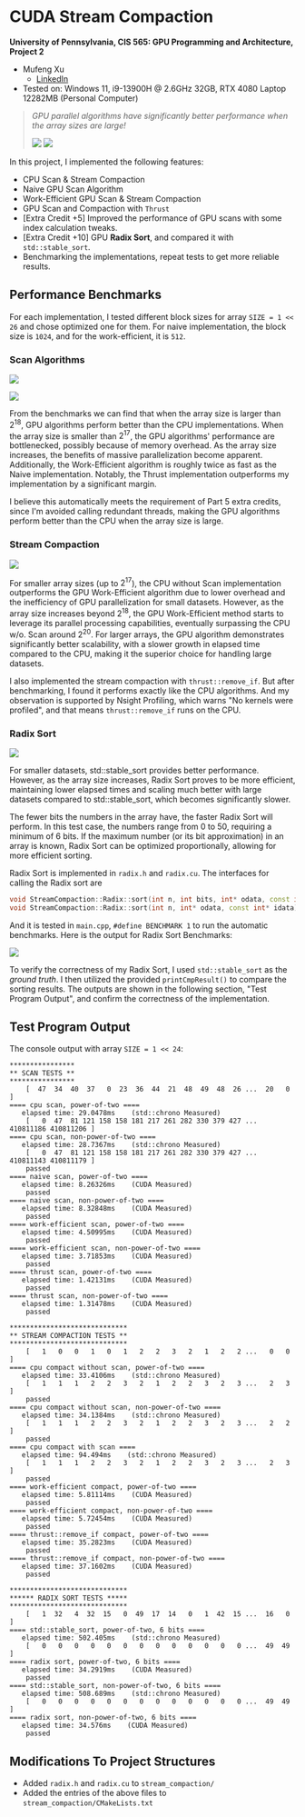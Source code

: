 CUDA Stream Compaction
======================

**University of Pennsylvania, CIS 565: GPU Programming and Architecture, Project 2**

* Mufeng Xu
  * [LinkedIn](https://www.linkedin.com/in/mufeng-xu/)
* Tested on: Windows 11, i9-13900H @ 2.6GHz 32GB, RTX 4080 Laptop 12282MB (Personal Computer)

> *GPU parallel algorithms have significantly better performance when the array sizes are large!*
> 
>![](img/benchmark-power-of-2(linear-y).png)
>![](img/benchmark-compaction-power-of-2(linear-y).png)

In this project, I implemented the following features:
- CPU Scan & Stream Compaction
- Naive GPU Scan Algorithm
- Work-Efficient GPU Scan & Stream Compaction
- GPU Scan and Compaction with `Thrust`
- [Extra Credit +5] Improved the performance of GPU scans with some index calculation tweaks.
- [Extra Credit +10] GPU **Radix Sort**, and compared it with `std::stable_sort`.
- Benchmarking the implementations, repeat tests to get more reliable results.

## Performance Benchmarks

For each implementation, I tested different block sizes for array `SIZE = 1 << 26` and chose optimized one for them.
For naive implementation, the block size is `1024`, and for the work-efficient, it is `512`.

### Scan Algorithms

![](img/benchmark-power-of-2.png)

![](img/benchmark-non-power-of-2.png)

From the benchmarks we can find that when the array size is larger than $2^{18}$, 
GPU algorithms perform better than the CPU implementations.
When the array size is smaller than $2^{17}$, 
the GPU algorithms' performance are bottlenecked,
possibly because of memory overhead.
As the array size increases, the benefits of massive parallelization become apparent. 
Additionally, the Work-Efficient algorithm is roughly twice as fast as the Naive implementation. 
Notably, the Thrust implementation outperforms my implementation by a significant margin.

I believe this automatically meets the requirement of Part 5 extra credits, 
since I'm avoided calling redundant threads, 
making the GPU algorithms perform better than the CPU when the array size is large.

### Stream Compaction

![](img/benchmark-compaction-power-of-2.png)

For smaller array sizes (up to $2^{17}$), the CPU without Scan implementation outperforms the GPU Work-Efficient algorithm due to lower overhead and the inefficiency of GPU parallelization for small datasets. However, as the array size increases beyond $2^{18}$, the GPU Work-Efficient method starts to leverage its parallel processing capabilities, eventually surpassing the CPU w/o. Scan around $2^{20}$. For larger arrays, the GPU algorithm demonstrates significantly better scalability, with a slower growth in elapsed time compared to the CPU, making it the superior choice for handling large datasets.

I also implemented the stream compaction with `thrust::remove_if`. 
But after benchmarking, I found it performs exactly like the CPU algorithms.
And my observation is supported by Nsight Profiling, which warns "No kernels were profiled",
and that means `thrust::remove_if` runs on the CPU.

### Radix Sort

![](img/benchmark-radix-sort.png)

For smaller datasets, std::stable_sort provides better performance. 
However, as the array size increases, Radix Sort proves to be more efficient, maintaining lower elapsed times and scaling much better with large datasets compared to std::stable_sort, which becomes significantly slower.

The fewer bits the numbers in the array have, the faster Radix Sort will perform. In this test case, the numbers range from 0 to 50, requiring a minimum of 6 bits. If the maximum number (or its bit approximation) in an array is known, Radix Sort can be optimized proportionally, allowing for more efficient sorting.

Radix Sort is implemented in `radix.h` and `radix.cu`. The interfaces for calling the Radix sort are 
```c++
void StreamCompaction::Radix::sort(int n, int bits, int* odata, const int* idata);
void StreamCompaction::Radix::sort(int n, int* odata, const int* idata);  // bits = 31
```

And it is tested in `main.cpp`, `#define BENCHMARK 1` to run the automatic benchmarks.
Here is the output for Radix Sort Benchmarks:

![](img/screenshot-radix-sort.png)

To verify the correctness of my Radix Sort, I used `std::stable_sort` as the *ground truth*. I then utilized the provided `printCmpResult()` to compare the sorting results. The outputs are shown in the following section, "Test Program Output", and confirm the correctness of the implementation.

## Test Program Output

The console output with array `SIZE = 1 << 24`:

```
****************
** SCAN TESTS **
****************
    [  47  34  40  37   0  23  36  44  21  48  49  48  26 ...  20   0 ]
==== cpu scan, power-of-two ====
   elapsed time: 29.0478ms    (std::chrono Measured)
    [   0  47  81 121 158 158 181 217 261 282 330 379 427 ... 410811186 410811206 ]
==== cpu scan, non-power-of-two ====
   elapsed time: 28.7367ms    (std::chrono Measured)
    [   0  47  81 121 158 158 181 217 261 282 330 379 427 ... 410811143 410811179 ]
    passed
==== naive scan, power-of-two ====
   elapsed time: 8.26326ms    (CUDA Measured)
    passed
==== naive scan, non-power-of-two ====
   elapsed time: 8.32848ms    (CUDA Measured)
    passed
==== work-efficient scan, power-of-two ====
   elapsed time: 4.50995ms    (CUDA Measured)
    passed
==== work-efficient scan, non-power-of-two ====
   elapsed time: 3.71853ms    (CUDA Measured)
    passed
==== thrust scan, power-of-two ====
   elapsed time: 1.42131ms    (CUDA Measured)
    passed
==== thrust scan, non-power-of-two ====
   elapsed time: 1.31478ms    (CUDA Measured)
    passed

*****************************
** STREAM COMPACTION TESTS **
*****************************
    [   1   0   0   1   0   1   2   2   3   2   1   2   2 ...   0   0 ]
==== cpu compact without scan, power-of-two ====
   elapsed time: 33.4106ms    (std::chrono Measured)
    [   1   1   1   2   2   3   2   1   2   2   3   2   3 ...   2   3 ]
    passed
==== cpu compact without scan, non-power-of-two ====
   elapsed time: 34.1384ms    (std::chrono Measured)
    [   1   1   1   2   2   3   2   1   2   2   3   2   3 ...   2   2 ]
    passed
==== cpu compact with scan ====
   elapsed time: 94.494ms    (std::chrono Measured)
    [   1   1   1   2   2   3   2   1   2   2   3   2   3 ...   2   3 ]
    passed
==== work-efficient compact, power-of-two ====
   elapsed time: 5.81114ms    (CUDA Measured)
    passed
==== work-efficient compact, non-power-of-two ====
   elapsed time: 5.72454ms    (CUDA Measured)
    passed
==== thrust::remove_if compact, power-of-two ====
   elapsed time: 35.2823ms    (CUDA Measured)
    passed
==== thrust::remove_if compact, non-power-of-two ====
   elapsed time: 37.1602ms    (CUDA Measured)
    passed

*****************************
****** RADIX SORT TESTS *****
*****************************
    [   1  32   4  32  15   0  49  17  14   0   1  42  15 ...  16   0 ]
==== std::stable_sort, power-of-two, 6 bits ====
   elapsed time: 502.405ms    (std::chrono Measured)
    [   0   0   0   0   0   0   0   0   0   0   0   0   0 ...  49  49 ]
==== radix sort, power-of-two, 6 bits ====
   elapsed time: 34.2919ms    (CUDA Measured)
    passed
==== std::stable_sort, non-power-of-two, 6 bits ====
   elapsed time: 508.689ms    (std::chrono Measured)
    [   0   0   0   0   0   0   0   0   0   0   0   0   0 ...  49  49 ]
==== radix sort, non-power-of-two, 6 bits ====
   elapsed time: 34.576ms    (CUDA Measured)
    passed
```

## Modifications To Project Structures

- Added `radix.h` and `radix.cu` to `stream_compaction/`
- Added the entries of the above files to `stream_compaction/CMakeLists.txt`
